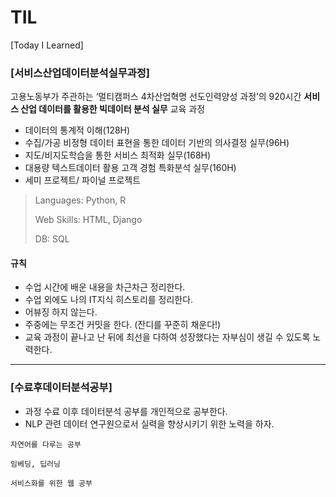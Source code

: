 # TIL
[Today I Learned]



### [서비스산업데이터분석실무과정]

고용노동부가 주관하는 ‘멀티캠퍼스 4차산업혁명 선도인력양성 과정’의 920시간 **서비스 산업 데이터를 활용한 빅데이터 분석 실무** 교육 과정

* 데이터의 통계적 이해(128H)
* 수집/가공 비정형 데이터 표현을 통한 데이터 기반의 의사결정 실무(96H)
* 지도/비지도학습을 통한 서비스 최적화 실무(168H)
* 대용량 텍스트데이터 활용 고객 경험 특화분석 실무(160H)
* 세미 프로젝트/ 파이널 프로젝트



>  Languages: Python, R
>
> Web Skills: HTML, Django
>
> DB: SQL



#### 규칙

- 수업 시간에 배운 내용을 차근차근 정리한다.
- 수업 외에도 나의 IT지식 히스토리를 정리한다.
- 어뷰징 하지 않는다.
- 주중에는 무조건 커밋을 한다. (잔디를 꾸준히 채운다!)
- 교육 과정이 끝나고 난 뒤에 최선을 다하여 성장했다는 자부심이 생길 수 있도록 노력한다.

--------------------------



### [수료후데이터분석공부]

* 과정 수료 이후 데이터분석 공부를 개인적으로 공부한다.
* NLP 관련 데이터 연구원으로서 실력을 향상시키기 위한 노력을 하자.

```자연어를 다루는 공부```

```임베딩, 딥러닝```

```서비스화를 위한 웹 공부```